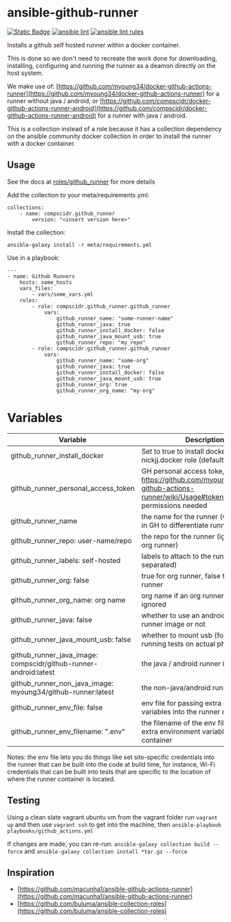 # ansible-github-runner
[![Static Badge](https://img.shields.io/badge/Ansible_galaxy-Download-blue)](https://galaxy.ansible.com/ui/repo/published/compscidr/github_runner/)
[![ansible lint](https://github.com/compscidr/ansible-github-runner/actions/workflows/check.yml/badge.svg)](https://github.com/compscidr/ansible-github-runner/actions/workflows/check.yml)
[![ansible lint rules](https://img.shields.io/badge/Ansible--lint-rules%20table-blue.svg)](https://ansible.readthedocs.io/projects/lint/rules/)

Installs a github self hosted runner within a docker container.

This is done so we don't need to recreate the work done for
downloading, installing, configuring and running the runner
as a deamon directly on the host system.

We make use of: [https://github.com/myoung34/docker-github-actions-runner](https://github.com/myoung34/docker-github-actions-runner)
for a runner without java / android, or [https://github.com/compscidr/docker-github-actions-runner-android](https://github.com/compscidr/docker-github-actions-runner-android)
for a runner with java / android.

This is a collection instead of a role because it has a collection
dependency on the ansible community docker collection in order
to install the runner with a docker container.

## Usage
See the docs at [roles/github_runner](roles/github_runner) for more details

Add the collection to your meta/requirements.yml:
```
collections:
    - name: compscidr.github_runner
        version: "<insert version here>"
```

Install the collection:
```
ansible-galaxy install -r meta/requirements.yml
```

Use in a playbook:
```
---
- name: Github Runners
    hosts: some_hosts
    vars_files:
        - vars/some_vars.yml
    roles:
        - role: compscidr.github_runner.github_runner
            vars:
                github_runner_name: "some-runner-name"
                github_runner_java: true
                github_runner_install_docker: false
                github_runner_java_mount_usb: true
                github_runner_repo: "my_repo"
        - role: compscidr.github_runner.github_runner
            vars:
                github_runner_name: "some-org"
                github_runner_java: true
                github_runner_install_docker: false
                github_runner_java_mount_usb: true
                github_runner_org: true
                github_runner_org_name: "my-org"
```

# Variables
Variable                                | Description
--------------------------------------- | ------------------------------------------------------------------------------------------------------------------------------------------------------------------------------------------------------
github_runner_install_docker            | Set to true to install docker with the nickjj.docker role (defaults to true)
github_runner_personal_access_token     | GH personal access toke, see: https://github.com/myoung34/docker-github-actions-runner/wiki/Usage#token-scope for permissions needed
github_runner_name                      | the name for the runner (will show up in GH to differentiate runners)
github_runner_repo: user-name/repo      | the repo for the runner (ignored if an org runner)
github_runner_labels: self-hosted       | labels to attach to the runner (comma separated)
github_runner_org: false                | true for org runner, false for repo runner
github_runner_org_name: org name        | org name if an org runner, otherwise ignored
github_runner_java: false               | whether to use an android / java runner image or not
github_runner_java_mount_usb: false     | whether to mount usb (for instance if running tests on actual phones)
github_runner_java_image: compscidr/github-runner-android:latest | the java / android runner image
github_runner_non_java_image: myoung34/github-runner:latest | the non-java/android runner image
github_runner_env_file: false           | env file for passing extra environment variables into the runner container
github_runner_env_filename: ".env"      | the filename of the env file for passing extra environment variables into the container

Notes: the env file lets you do things like set site-specific credentials into the runner that can be built into the code
at build time, for instance, Wi-Fi credentials that can be built into tests that are specific to the location of
where the runner container is located.

## Testing
Using a clean slate vagrant ubuntu vm from the vagrant folder run `vagrant up` and then
use `vagrant ssh` to get into the machine, then `ansible-playbook playbooks/github_actions.yml`

If changes are made, you can re-run: `ansible-galaxy collection build --force` and
`ansible-galaxy collection install *tar.gz --force`

## Inspiration
* [https://github.com/macunha1/ansible-github-actions-runner](https://github.com/macunha1/ansible-github-actions-runner)
* [https://github.com/buluma/ansible-collection-roles](https://github.com/buluma/ansible-collection-roles)
